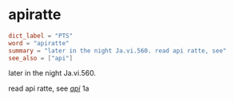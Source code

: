 # apiratte

``` toml
dict_label = "PTS"
word = "apiratte"
summary = "later in the night Ja.vi.560. read api ratte, see"
see_also = ["api"]
```

later in the night Ja.vi.560.

read api ratte, see *[api](api.md)* 1a

